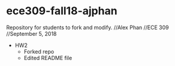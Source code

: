 # ece309-fall18-ajphan
Repository for students to fork and modify.
//Alex Phan
//ECE 309
//September 5, 2018

* HW2
  * Forked repo
  * Edited README file
